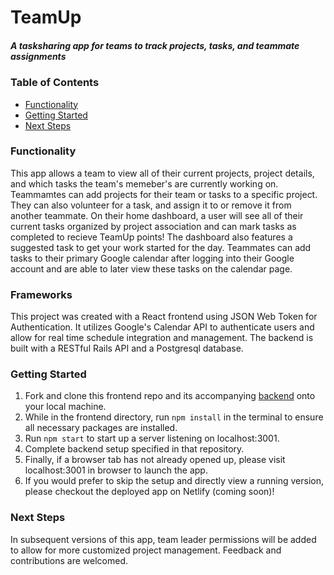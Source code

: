 # TeamUp
##### A tasksharing app for teams to track projects, tasks, and teammate assignments

### Table of Contents
- [Functionality](#functionality)
- [Getting Started](#getting-started)
- [Next Steps](#next-steps)

### Functionality
This app allows a team to view all of their current projects, project details, and which tasks the team's memeber's are currently working on. Teammamtes can add projects for their team or tasks to a specific project. They can also volunteer for a task, and assign it to or remove it from another teammate. On their home dashboard, a user will see all of their current tasks organized by project association and can mark tasks as completed to recieve TeamUp points! The dashboard also features a suggested task to get your work started for the day. Teammates can add tasks to their primary Google calendar after logging into their Google account and are able to later view these tasks on the calendar page.

### Frameworks
This project was created with a React frontend using JSON Web Token for Authentication. It utilizes Google's Calendar API to authenticate users and allow for real time schedule integration and management. The backend is built with a RESTful Rails API and a Postgresql database.

### Getting Started
1. Fork and clone this frontend repo and its accompanying [backend](https://github.com/LaurenGifford/TeamUp-Backend) onto your local machine.
2. While in the frontend directory, run `npm install` in the terminal to ensure all necessary packages are installed.
3. Run `npm start` to start up a server listening on localhost:3001.
4. Complete backend setup specified in that repository.
5. Finally, if a browser tab has not already opened up, please visit localhost:3001 in browser to launch the app.
6. If you would prefer to skip the setup and directly view a running version, please checkout the deployed app on Netlify (coming soon)! 

### Next Steps
In subsequent versions of this app, team leader permissions will be added to allow for more customized project management.
Feedback and contributions are welcomed.

